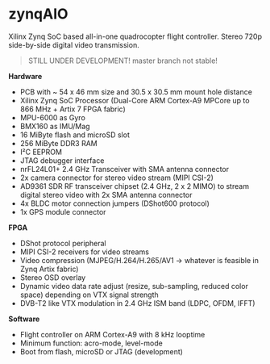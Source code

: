 # zynqAIO
Xilinx Zynq SoC based all-in-one quadrocopter flight controller. Stereo 720p side-by-side digital video transmission.


> STILL UNDER DEVELOPMENT!
> master branch not stable!



<b>Hardware</b>
- PCB with ~ 54 x 46 mm size and 30.5 x 30.5 mm mount hole distance
- Xilinx Zynq SoC Processor (Dual-Core ARM Cortex-A9 MPCore up to 866 MHz + Artix 7 FPGA fabric)
- MPU-6000 as Gyro
- BMX160 as IMU/Mag
- 16 MiByte flash and microSD slot
- 256 MiByte DDR3 RAM
- I²C EEPROM
- JTAG debugger interface
- nrFL24L01+ 2.4 GHz Transceiver with SMA antenna connector
- 2x camera connector for stereo video stream (MIPI CSI-2)
- AD9361 SDR RF transceiver chipset (2.4 GHz, 2 x 2 MIMO) to stream digital stereo video with 2x SMA antenna connector
- 4x BLDC motor connection jumpers (DShot600 protocol)
- 1x GPS module connector

<b>FPGA</b>
- DShot protocol peripheral
- MIPI CSI-2 receivers for video streams
- Video compression (MJPEG/H.264/H.265/AV1 -> whatever is feasible in Zynq Artix fabric)
- Stereo OSD overlay
- Dynamic video data rate adjust (resize, sub-sampling, reduced color space) depending on VTX signal strength
- DVB-T2 like VTX modulation in 2.4 GHz ISM band (LDPC, OFDM, IFFT)

<b>Software</b>
- Flight controller on ARM Cortex-A9 with 8 kHz looptime
- Minimum function: acro-mode, level-mode
- Boot from flash, microSD or JTAG (development)



